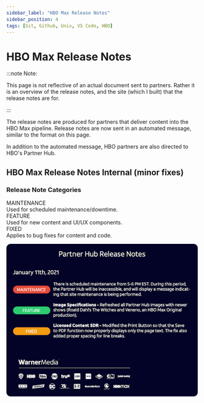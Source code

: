 ```yaml
---
sidebar_label: "HBO Max Release Notes"
sidebar_position: 4
tags: [Git, Github, Unix, VS Code, HBO]
---
```


# HBO Max Release Notes

:::note Note:

This page is not reflective of an actual document sent to partners. Rather it is an overview of the release notes, and the site (which I built) that the release notes are for.

:::

The release notes are produced for partners that deliver content into the HBO Max pipeline. Release notes are now sent in an automated message, similar to the format on this page.

In addition to the automated message, HBO partners are also directed to HBO's Partner Hub.

## HBO Max Release Notes Internal (minor fixes)

### Release Note Categories

<div class ="side-by-side">
<div class="maintenance">MAINTENANCE</div> 
    Used for scheduled maintenance/downtime.

</div>

<div class ="side-by-side">
<div class="feature">FEATURE</div>
    Used for new content and UI/UX components.
</div>

<div class ="side-by-side">
<div class="fixed">FIXED</div> 
    Applies to bug fixes for content and code.

</div>

![Release notes](/img/test-release.png)

<!-- ## HBO Max Release Notes External (Descriptive)

### Release Note Categories -->
